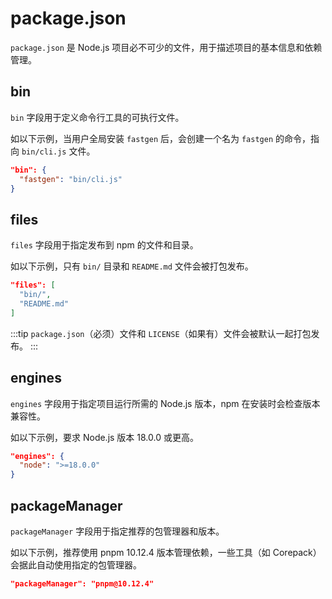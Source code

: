 # package.json

`package.json` 是 Node.js 项目必不可少的文件，用于描述项目的基本信息和依赖管理。

## bin

`bin` 字段用于定义命令行工具的可执行文件。

如以下示例，当用户全局安装 `fastgen` 后，会创建一个名为 `fastgen` 的命令，指向 `bin/cli.js` 文件。

```json
"bin": {
  "fastgen": "bin/cli.js"
}
```

## files

`files` 字段用于指定发布到 npm 的文件和目录。

如以下示例，只有 `bin/` 目录和 `README.md` 文件会被打包发布。

```json
"files": [
  "bin/",
  "README.md"
]
```

:::tip
`package.json`（必须）文件和 `LICENSE`（如果有）文件会被默认一起打包发布。
:::

## engines

`engines` 字段用于指定项目运行所需的 Node.js 版本，npm 在安装时会检查版本兼容性。

如以下示例，要求 Node.js 版本 18.0.0 或更高。

```json
"engines": {
  "node": ">=18.0.0"
}
```

## packageManager

`packageManager` 字段用于指定推荐的包管理器和版本。

如以下示例，推荐使用 pnpm 10.12.4 版本管理依赖，一些工具（如 Corepack）会据此自动使用指定的包管理器。

```json
"packageManager": "pnpm@10.12.4"
```
